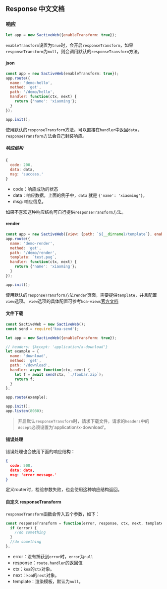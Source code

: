## Response 中文文档

### 响应
```javascript
let app = new SactiveWeb({enableTransform: true});
```
`enableTransform`设置为`true`时，会开启`responseTransform`，如果`responseTransform`为`null`，则会调用默认的`responseTransform`方法。

#### json
```javascript
const app = new SactiveWeb(enableTransform: true});
app.route({
  name: 'demo-hello',
  method: 'get',
  path: '/demo/hello',
  handler: function(ctx, next) {
    return {'name': 'xiaoming'};
  }
});

app.init();
```
使用默认的`responseTransform`方法，可以直接在`handler`中返回`data`，`responseTransform`方法会自己封装响应。

##### 响应结构
```javascript
{
  code: 200,
  data: data,
  msg: 'success.'
}
```
- code：响应成功的状态
- data：响应数据，上面的例子中，`data` 就是 `{'name': 'xiaoming'}`。
- msg: 响应信息。

如果不喜欢这种响应结构可自行提供`responseTransform`方法。

#### render
```javascript
const app = new SactiveWeb({view: {path: `${__dirname}/template`}, enableTransform: true});
app.route({
  name: 'demo-render',
  method: 'get',
  path: '/demo/render',
  template: `test.pug`,
  handler: function(ctx, next) {
    return {'name': 'xiaoming'};
  }
});

app.init();
```

使用默认的`responseTransform`方法`render`页面，需要提供`template`，并且配置`view`选项。
`view`选项的具体配置可参考`koa-views`[官方文档](https://github.com/queckezz/koa-views)

#### 文件下载

```javascript
const SactiveWeb = new SactiveWeb();
const send = require('koa-send');

let app = new SactiveWeb({enableTransform: true});

// headers: {Accept: 'application/x-download'}
let example = {
  name: 'download',
  method: 'get',
  path: '/download',
  handler: async function(ctx, next) {
    let f = await send(ctx, `./foobar.zip`);
    return f;
  }
};

app.route(example);

app.init();
app.listen(8080);
```

> 开启默认`responseTransform`时，请求下载文件，请求的`headers`中的`Accept`必须设置为'application/x-download'。

#### 错误处理

错误处理也会使用下面的响应结构：
```json
{
  code: 500,
  data: data,
  msg: 'error message.'
}
```

定义router时，检验参数失败，也会使用这种响应结构返回。

#### 自定义 responseTransform
`responseTransform`函数会传入五个参数，如下：
```javascript
const responseTransform = function(error, response, ctx, next, template) {
  if (error) {
    //do something
  }
  //do something
};
```
- error：没有捕获到`error`时，`error`为`null`
- response：`route.handler`的返回值
- ctx：`koa`的`ctx`对象。
- next：`koa`的`next`对象。
- template：渲染模板，默认为`null`。

